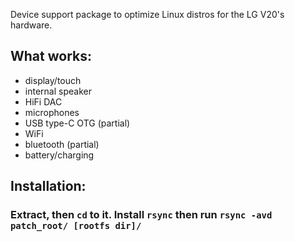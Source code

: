Device support package to optimize Linux distros for the LG V20's hardware.

## What works:
- display/touch
- internal speaker
- HiFi DAC
- microphones
- USB type-C OTG (partial)
- WiFi
- bluetooth (partial)
- battery/charging

## Installation:
### Extract, then ```cd``` to it. Install ```rsync``` then run ```rsync -avd patch_root/ [rootfs dir]/```
